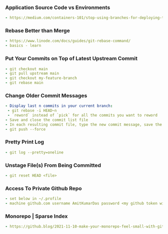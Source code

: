 ### Application Source Code vs Environments
```yaml
- https://medium.com/containers-101/stop-using-branches-for-deploying-to-different-gitops-environments-7111d0632402
```

### Rebase Better than Merge
```yaml
- https://www.linode.com/docs/guides/git-rebase-command/
- basics - learn
```

### Put Your Commits on Top of Latest Upstream Commit
```yaml
- git checkout main
- git pull upstream main
- git checkout my-feature-branch
- git rebase main
```

### Change Older Commit Messages

```yaml
- Display last n commits in your current branch:
 - git rebase -i HEAD~n
 - `reword` instead of `pick` for all the commits you want to reword
- Save and close the commit list file
- In each resulting commit file, type the new commit message, save the file, and close it
- git push --force
```

### Pretty Print Log
```yaml
- git log --pretty=oneline
```

### Unstage File(s) From Being Committed
```yaml
- git reset HEAD <file>
```

### Access To Private Github Repo
```yaml
- set below in ~/.profile
- machine github.com username AmitKumarDas password <my github token with relevant access>
```

### Monorepo | Sparse Index
```yaml
- https://github.blog/2021-11-10-make-your-monorepo-feel-small-with-gits-sparse-index/
```

